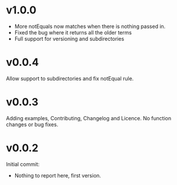 # v1.0.0

- More notEquals now matches when there is nothing passed in.
- Fixed the bug where it returns all the older terms
- Full support for versioning and subdirectories

# v0.0.4

Allow support to subdirectories and fix notEqual rule.

# v0.0.3

Adding examples, Contributing, Changelog and Licence. No function changes or bug fixes.

# v0.0.2

Initial commit:

- Nothing to report here, first version.